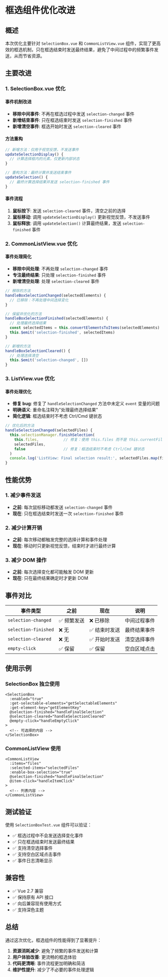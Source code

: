 # 框选组件优化改进

## 概述

本次优化主要针对 `SelectionBox.vue` 和 `CommonListView.vue` 组件，实现了更高效的框选机制，只在框选结束时发送最终结果，避免了中间过程中的频繁事件发送，从而节省资源。

## 主要改进

### 1. SelectionBox.vue 优化

#### 事件机制改进
- **移除中间事件**: 不再在框选过程中发送 `selection-changed` 事件
- **新增结束事件**: 只在框选结束时发送 `selection-finished` 事件
- **新增清空事件**: 框选开始时发送 `selection-cleared` 事件

#### 方法重构
```javascript
// 新增方法：仅用于视觉反馈，不发送事件
updateSelectionDisplay() {
  // 计算选择框内的元素，仅更新内部状态
}

// 重构方法：最终计算并发送结束事件
updateSelection() {
  // 最终计算选择结果并发送 selection-finished 事件
}
```

#### 事件流程
1. **鼠标按下**: 发送 `selection-cleared` 事件，清空之前的选择
2. **鼠标移动**: 调用 `updateSelectionDisplay()` 更新视觉反馈，不发送事件
3. **鼠标释放**: 调用 `updateSelection()` 计算最终结果，发送 `selection-finished` 事件

### 2. CommonListView.vue 优化

#### 事件处理简化
- **移除中间处理**: 不再处理 `selection-changed` 事件
- **专注最终结果**: 只处理 `selection-finished` 事件
- **新增清空处理**: 处理 `selection-cleared` 事件

```javascript
// 移除的方法
handleBoxSelectionChanged(selectedElements) {
  // 已移除：不再处理中间选择变化
}

// 保留并优化的方法
handleBoxSelectionFinished(selectedElements) {
  // 处理最终选择结果
  const selectedItems = this.convertElementsToItems(selectedElements)
  this.$emit('selection-finished', selectedItems)
}

// 新增的方法
handleBoxSelectionCleared() {
  // 处理选择清空
  this.$emit('selection-changed', [])
}
```

### 3. ListView.vue 优化

#### 事件处理优化
- **修复 bug**: 修复了 `handleSelectionChanged` 方法中未定义 `event` 变量的问题
- **明确语义**: 重命名注释为"处理最终选择结果"
- **简化逻辑**: 框选结束时不考虑 Ctrl/Cmd 键状态

```javascript
// 优化后的方法
handleSelectionChanged(selectedFiles) {
  this.selectionManager.finishSelection(
    this.files,           // 修复：使用 this.files 而不是 this.currentFiles
    selectedFiles,
    false                 // 修复：框选结束时不考虑 Ctrl/Cmd 键状态
  )
  console.log('ListView: Final selection result:', selectedFiles.map(file => file.name))
}
```

## 性能优势

### 1. 减少事件发送
- **之前**: 每次鼠标移动都发送 `selection-changed` 事件
- **现在**: 只在框选结束时发送一次 `selection-finished` 事件

### 2. 减少计算开销
- **之前**: 每次移动都触发完整的选择计算和事件处理
- **现在**: 移动时只更新视觉反馈，结束时才进行最终计算

### 3. 减少 DOM 操作
- **之前**: 每次选择变化都可能触发 DOM 更新
- **现在**: 只在最终结果确定时才更新 DOM

## 事件对比

| 事件类型 | 之前 | 现在 | 说明 |
|---------|------|------|------|
| `selection-changed` | ✅ 频繁发送 | ❌ 已移除 | 中间过程事件 |
| `selection-finished` | ❌ 无 | ✅ 结束时发送 | 最终结果事件 |
| `selection-cleared` | ❌ 无 | ✅ 开始时发送 | 清空选择事件 |
| `empty-click` | ✅ 保留 | ✅ 保留 | 空白区域点击 |

## 使用示例

### SelectionBox 独立使用
```vue
<SelectionBox
  :enabled="true"
  :get-selectable-elements="getSelectableElements"
  :get-element-key="getElementKey"
  @selection-finished="handleFinalSelection"
  @selection-cleared="handleSelectionCleared"
  @empty-click="handleEmptyClick"
>
  <!-- 可选择的内容 -->
</SelectionBox>
```

### CommonListView 使用
```vue
<CommonListView
  :items="files"
  :selected-items="selectedFiles"
  :enable-box-selection="true"
  @selection-finished="handleFinalSelection"
  @item-click="handleItemClick"
>
  <!-- 列表内容 -->
</CommonListView>
```

## 测试验证

使用 `SelectionBoxTest.vue` 组件可以验证：
- ✅ 框选过程中不会发送选择变化事件
- ✅ 只在框选结束时发送最终结果
- ✅ 支持清空选择事件
- ✅ 支持空白区域点击事件
- ✅ 事件日志清晰显示

## 兼容性

- ✅ Vue 2.7 兼容
- ✅ 保持原有 API 接口
- ✅ 向后兼容现有使用方式
- ✅ 支持深色主题

## 总结

通过这次优化，框选组件的性能得到了显著提升：
1. **资源消耗减少**: 避免了频繁的事件发送和计算
2. **用户体验改善**: 更流畅的框选体验
3. **代码更清晰**: 事件流程更加明确和简洁
4. **维护性提升**: 减少了不必要的事件处理逻辑 